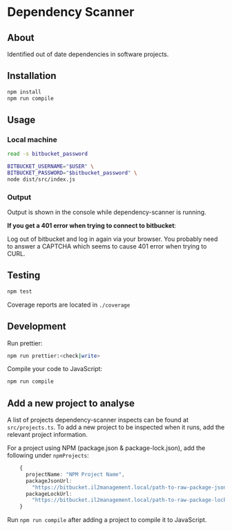 # Dependency Scanner

## About

Identified out of date dependencies in software projects.

## Installation

```bash
npm install
npm run compile
```

## Usage

### Local machine

```bash
read -s bitbucket_password

BITBUCKET_USERNAME="$USER" \
BITBUCKET_PASSWORD="$bitbucket_password" \
node dist/src/index.js
```

### Output

Output is shown in the console while dependency-scanner is running. 

**If you get a 401 error when trying to connect to bitbucket**:

Log out of bitbucket and log in again via your browser. You probably need to
answer a CAPTCHA which seems to cause 401 error when trying to CURL.

## Testing

```bash
npm test
```

Coverage reports are located in `./coverage`

## Development

Run prettier:

```bash
npm run prettier:<check|write>
```

Compile your code to JavaScript:

```bash
npm run compile
```

## Add a new project to analyse

A list of projects dependency-scanner inspects can be found at
`src/projects.ts`. To add a new project to be inspected when it runs, add the
relevant project information.

For a project using NPM (package.json & package-lock.json), add the following
under `npmProjects`:

```typescript
    {
      projectName: "NPM Project Name",
      packageJsonUrl:
        "https://bitbucket.il2management.local/path-to-raw-package-json",
      packageLockUrl:
        "https://bitbucket.il2management.local/path-to-raw-package-lock-dot-json"
    }
```
Run `npm run compile` after adding a project to compile it to JavaScript.